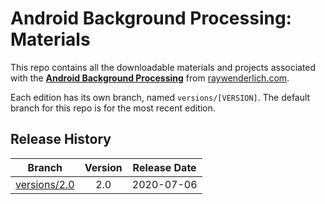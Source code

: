 # Android Background Processing: Materials

This repo contains all the downloadable materials and projects associated with the **[Android Background Processing](https://www.raywenderlich.com/10376966-android-background-processing)** from [raywenderlich.com](https://www.raywenderlich.com).

Each edition has its own branch, named `versions/[VERSION]`. The default branch for this repo is for the most recent edition.

## Release History

| Branch                                                                                | Version | Release Date |
| ------------------------------------------------------------------------------------- |:-------:|:------------:|
| [versions/2.0](https://github.com/raywenderlich/vide-abp-materials/tree/versions/2.0) | 2.0     | 2020-07-06   |
